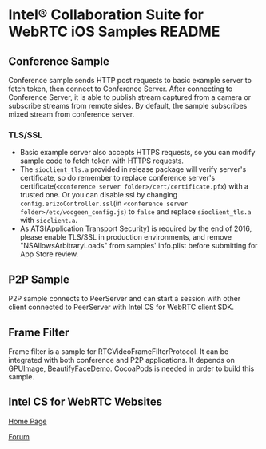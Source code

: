 # Intel® Collaboration Suite for WebRTC iOS Samples README


## Conference Sample

Conference sample sends HTTP post requests to basic example server to fetch token, then connect to Conference Server. After connecting to Conference Server, it is able to publish stream captured from a camera or subscribe streams from remote sides. By default, the sample subscribes mixed stream from conference server.

### TLS/SSL

- Basic example server also accepts HTTPS requests, so you can modify sample code to fetch token with HTTPS requests.
- The ```sioclient_tls.a``` provided in release package will verify server's certificate, so do remember to replace conference server's certificate(```<conference server folder>/cert/certificate.pfx```) with a trusted one. Or you can disable ssl by changing ```config.erizoController.ssl```(in ```<conference server folder>/etc/woogeen_config.js```) to ```false``` and replace ```sioclient_tls.a``` with ```sioclient.a```.
- As ATS(Application Transport Security) is required by the end of 2016, please enable TLS/SSL in production environments, and remove "NSAllowsArbitraryLoads" from samples' info.plist before submitting for App Store review.

## P2P Sample

P2P sample connects to PeerServer and can start a session with other client connected to PeerServer with Intel CS for WebRTC client SDK.

## Frame Filter

Frame filter is a sample for RTCVideoFrameFilterProtocol. It can be integrated with both conference and P2P applications. It depends on [GPUImage](https://github.com/BradLarson/GPUImage), [BeautifyFaceDemo](https://github.com/Guikunzhi/BeautifyFaceDemo). CocoaPods is needed in order to build this sample.


## Intel CS for WebRTC Websites
[Home Page](http://webrtc.intel.com/)

[Forum](https://software.intel.com/en-us/forums/intel-collaboration-suite-for-webrtc)
